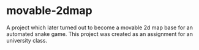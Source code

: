 # movable-2dmap
 
A project which later turned out to become a movable 2d map base for an automated snake game. This project was created as an assignment for an university class.
